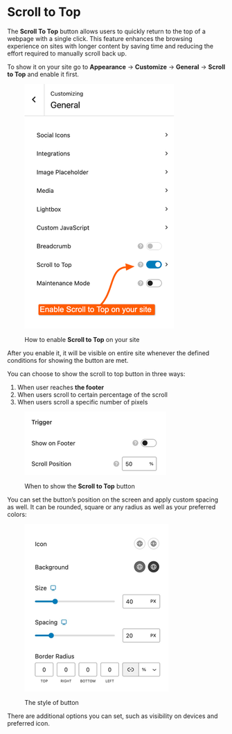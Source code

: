 # Scroll to Top

The **Scroll To Top** button allows users to quickly return to the top of a webpage with a single click. This feature enhances the browsing experience on sites with longer content by saving time and reducing the effort required to manually scroll back up.

To show it on your site go to **Appearance** -> **Customize** -> **General** -> **Scroll to Top** and enable it first.

<figure><img src="../.gitbook/assets/Enable Scroll to Top.png" alt="" width="345"><figcaption><p>How to enable <strong>Scroll to Top</strong> on your site</p></figcaption></figure>

After you enable it, it will be visible on entire site whenever the defined conditions for showing the button are met.&#x20;

You can choose to show the scroll to top button in three ways:

1. When user reaches **the footer**
2. When users scroll to certain percentage of the scroll
3. When users scroll a specific number of pixels

<figure><img src="../.gitbook/assets/Scroll to Top Trigger.jpg" alt="" width="327"><figcaption><p>When to show the <strong>Scroll to Top</strong> button</p></figcaption></figure>

You can set the button’s position on the screen and apply custom spacing as well. It can be rounded, square or any radius as well as your preferred colors:

<figure><img src="../.gitbook/assets/Scroll to Top Style.jpg" alt="" width="333"><figcaption><p>The style of button</p></figcaption></figure>

There are additional options you can set, such as visibility on devices and preferred icon.
